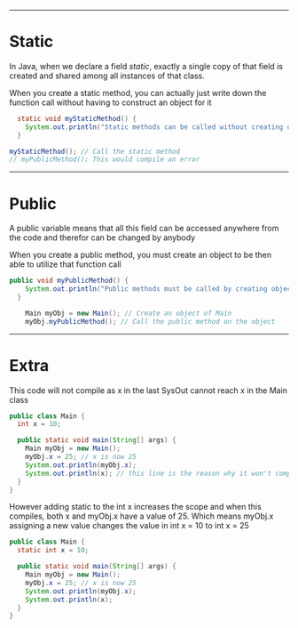 
---
# Static

In Java, when we declare a field _static_, exactly a single copy of that field is created and shared among all instances of that class.

When you create a static method, you can actually just write down the function call without having to construct an object for it

```java
  static void myStaticMethod() {
    System.out.println("Static methods can be called without creating objects");
  }
```


```java
myStaticMethod(); // Call the static method
// myPublicMethod(); This would compile an error
```



---
# Public

A public variable means that all this field can be accessed anywhere from the code and therefor can be changed by anybody

When you create a public method, you must create an object to be then able to utilize that function call

```java
public void myPublicMethod() {
    System.out.println("Public methods must be called by creating objects");
  }
```


```java
    Main myObj = new Main(); // Create an object of Main
    myObj.myPublicMethod(); // Call the public method on the object
```

---
# Extra

This code will not compile as x in the last SysOut cannot reach x in the Main class

```java
public class Main {
  int x = 10;

  public static void main(String[] args) {
    Main myObj = new Main();
    myObj.x = 25; // x is now 25
    System.out.println(myObj.x);
    System.out.println(x); // this line is the reason why it won't compile
  }
}
```


However adding static to the int x increases the scope and when this compiles, both x and myObj.x have a value of 25. Which means myObj.x assigning a new value changes the value in int x = 10 to int x = 25

```java
public class Main {
  static int x = 10;

  public static void main(String[] args) {
    Main myObj = new Main();
    myObj.x = 25; // x is now 25
    System.out.println(myObj.x);
    System.out.println(x);
  }
}
```
